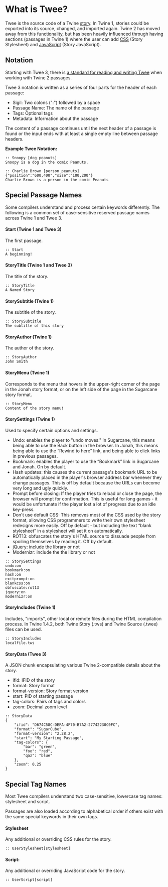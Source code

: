 # What is Twee?

Twee is the source code of a Twine [story](../terms/terms_stories.md). In Twine 1, stories could be exported into its source, changed, and imported again. Twine 2 has moved away from this functionality, but has been heavily influenced through having sections (passages in Twine 1) where the user can add [CSS](../terms/terms_css.md) (Story Stylesheet) and [JavaScript](../terms/terms_javascript.md) (Story JavaScript).

## Notation

Starting with Twee 3, there is [a standard for reading and writing Twee](https://github.com/iftechfoundation/twine-specs/blob/master/twee-3-specification.md) when working with Twine 2 passages.

Twee 3 notation is written as a series of four parts for the header of each passage:

* Sigil: Two colons (":") followed by a space
* Passage Name: The name of the passage
* Tags: Optional tags
* Metadata: Information about the passage

The content of a passage continues until the next header of a passage is found or the input ends with at least a single empty line between passage headers.

**Example Twee Notation:**
```
:: Snoopy [dog peanuts]
Snoopy is a dog in the comic Peanuts.

:: Charlie Brown [person peanuts] {"position":"600,400","size":"100,200"}
Charlie Brown is a person in the comic Peanuts

```

## Special Passage Names

Some compilers understand and process certain keywords differently. The following is a common set of case-sensitive reserved passage names across Twine 1 and Twee 3.

#### Start (Twine 1 and Twee 3)

The first passage.

```
:: Start
A beginning!
```

#### StoryTitle (Twine 1 and Twee 3)

The title of the story.

```
:: StoryTitle
A Named Story
```

#### StorySubtitle (Twine 1)

The subtitle of the story.

```
:: StorySubtitle
The subtitle of this story
```

#### StoryAuthor (Twine 1)

The author of the story.

```
:: StoryAuthor
John Smith
```

#### StoryMenu (Twine 1)

Corresponds to the menu that hovers in the upper-right corner of the page in the Jonah story format, or on the left side of the page in the Sugarcane story format.

```
:: StoryMenu
Content of the story menu!
```

#### StorySettings (Twine 1)

Used to specify certain options and settings.

* Undo: enables the player to "undo moves." In Sugarcane, this means being able to use the Back button in the browser. In Jonah, this means being able to use the “Rewind to here” link, and being able to click links in previous passages.
* Bookmark: enables the player to use the “Bookmark” link in Sugarcane and Jonah. On by default.
* Hash updates: this causes the current passage's bookmark URL to be automatically placed in the player's browser address bar whenever they change passages. This is off by default because the URLs can become very long and ugly quickly.
* Prompt before closing: If the player tries to reload or close the page, the browser will prompt for confirmation. This is useful for long games - it would be unfortunate if the player lost a lot of progress due to an idle key-press.
* Don't use default CSS: This removes most of the CSS used by the story format, allowing CSS programmers to write their own stylesheet redesigns more easily. Off by default - but including the text “blank stylesheet” in a stylesheet will set it on automatically.
* ROT13: obfuscates the story's HTML source to dissuade people from spoiling themselves by reading it. Off by default.
* jQuery: include the library or not
* Modernizr: include the the library or not

```
:: StorySettings
undo:on
bookmark:on
hash:on
exitprompt:on
blankcss:on
obfuscate:rot13
jquery:on
modernizr:on
```
#### StoryIncludes (Twine 1)

Includes, "imports", other local or remote files during the HTML compilation process. In Twine 1.4.2, both Twine Story (.tws) and Twine Source (.twee) files can be used.

```
:: StoryIncludes
localfile.tws
```

#### StoryData (Twee 3)

A JSON chunk encapsulating various Twine 2-compatible details about the story.

* ifid: IFID of the story
* format: Story format
* format-version: Story format version
* start: PID of starting passage
* tag-colors: Pairs of tags and colors
* zoom: Decimal zoom level

```
:: StoryData
{
	"ifid": "D674C58C-DEFA-4F70-B7A2-27742230C0FC",
	"format": "SugarCube",
	"format-version": "2.28.2",
	"start": "My Starting Passage",
	"tag-colors": {
		"bar": "green",
		"foo": "red",
		"qaz": "blue"
	},
	"zoom": 0.25
}
```

## Special Tag Names

Most Twee compilers understand two case-sensitive, lowercase tag names: stylesheet and script.

Passages are also loaded according to alphabetical order if others exist with the same special keywords in their own tags.

#### Stylesheet

Any additional or overriding CSS rules for the story.

```
:: UserStylesheet[stylesheet]
```

#### Script:

Any additional or overriding JavaScript code for the story.

```
:: UserScript[script]
```
